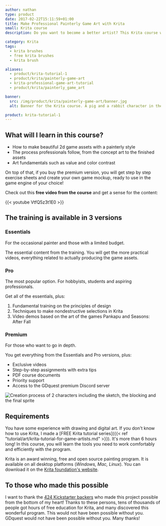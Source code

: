 ```yaml
---
author: nathan
type: product
date: 2017-02-22T15:11:59+01:00
title: Make Professional Painterly Game Art with Krita
small: Krita course
description: Do you want to become a better artist? This Krita course will teach you how to create professional 2d game sprites with the free, open source painting program Krita

category: Krita
tags:
  - krita brushes
  - free krita brushes
  - krita brush

aliases: 
  - product/krita-tutorial-1
  - product/krita/painterly-game-art
  - krita-professional-game-art-tutorial
  - product/krita/painterly_game_art

banner:
  src: /img/product/krita/painterly-game-art/banner.jpg
  alt: Banner for the Krita course. A pig and a rabbit character in the forest.

product: krita-tutorial-1
---
```


## What will I learn in this course?

- How to make beautiful 2d game assets with a painterly style
- The process professionals follow, from the concept art to the finished assets
- Art fundamentals such as value and color contrast

On top of that, if you buy the premium version, you will get step by step exercise sheets and create your own game mockup, ready to use in the game engine of your choice!


Check out this **free video from the course** and get a sense for the content:

{{< youtube VtfQ5z3t1E0 >}}

## The training is available in 3 versions

### Essentials

For the occasional painter and those with a limited budget.

The essential content from the training. You will get the more practical videos, everything related to actually producing the game assets.

### Pro

The most popular option. For hobbyists, students and aspiring professionals.

Get all of the essentials, plus:

1. Fundamental training on the principles of design
1. Techniques to make nondestructive selections in Krita
1. Video demos based on the art of the games Pankapu and Seasons: After Fall

### Premium

For those who want to go in depth.

You get everything from the Essentials and Pro versions, plus:

- Exclusive videos
- Step-by-step assignments with extra tips
- PDF course documents
- Priority support
- Access to the GDquest premium Discord server

![Creation process of 2 characters including the sketch, the blocking and the final sprite](/img/page/product/krita-tutorial-1/krita-tutorial-learn-whole-process.jpg)

## Requirements

You have some experience with drawing and digital art.
If you don't know how to use Krita, I made a [FREE Krita tutorial series]({{< ref "tutorial/art/krita-tutorial-for-game-artists.md" >}}). It's more than 6 hours long! In this course, you will learn the tools you need to work comfortably and efficiently with the program.

Krita is an award winning, free and open source painting program. It is available on all desktop platforms (_Windows, Mac, Linux_). You can download it on the [Krita foundation's website](https://krita.org/en/download/krita-desktop/).

## To those who made this possible

I want to thank the [424 Kickstarter backers](https://www.kickstarter.com/projects/gdquest/game-art-quest-make-professional-2d-art-with-krita) who made this project possible from the bottom of my heart! Thanks to these persons, tens of thousands of people got hours of free education for Krita, and many discovered this wonderful program. This would not have been possible without you. GDquest would not have been possible without you. Many thanks!

